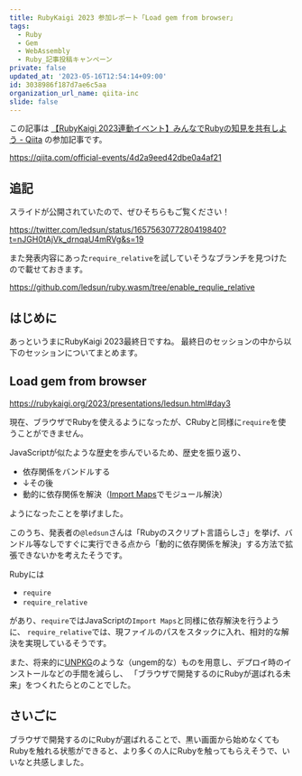 ```yaml
---
title: RubyKaigi 2023 参加レポート「Load gem from browser」
tags:
  - Ruby
  - Gem
  - WebAssembly
  - Ruby_記事投稿キャンペーン
private: false
updated_at: '2023-05-16T12:54:14+09:00'
id: 3038986f187d7ae6c5aa
organization_url_name: qiita-inc
slide: false
---
```

この記事は [【RubyKaigi 2023連動イベント】みんなでRubyの知見を共有しよう - Qiita](https://qiita.com/official-events/4d2a9eed42dbe0a4af21) の参加記事です。

https://qiita.com/official-events/4d2a9eed42dbe0a4af21

## 追記

スライドが公開されていたので、ぜひそちらもご覧ください！

https://twitter.com/ledsun/status/1657563077280419840?t=nJGH0tAjVk_drnqaU4mRVg&s=19

また発表内容にあった`require_relative`を試していそうなブランチを見つけたので載せておきます。

https://github.com/ledsun/ruby.wasm/tree/enable_requlie_relative

## はじめに

あっというまにRubyKaigi 2023最終日ですね。
最終日のセッションの中から以下のセッションについてまとめます。

## Load gem from browser

https://rubykaigi.org/2023/presentations/ledsun.html#day3

現在、ブラウザでRubyを使えるようになったが、CRubyと同様に`require`を使うことができません。

JavaScriptが似たような歴史を歩んでいるため、歴史を振り返り、

- 依存関係をバンドルする
- ↓その後
- 動的に依存関係を解決（[Import Maps](https://developer.mozilla.org/ja/docs/Web/HTML/Element/script/type/importmap)でモジュール解決）

ようになったことを挙げました。

このうち、発表者の`@ledsun`さんは「Rubyのスクリプト言語らしさ」を挙げ、バンドル等なしですぐに実行できる点から「動的に依存関係を解決」する方法で拡張できないかを考えたそうです。

Rubyには

- `require`
- `require_relative`

があり、`require`ではJavaScriptの`Import Maps`と同様に依存解決を行うように、
`require_relative`では、現ファイルのパスをスタックに入れ、相対的な解決を実現しているそうです。

また、将来的に[UNPKG](https://www.unpkg.com/)のような（ungem的な）ものを用意し、デプロイ時のインストールなどの手間を減らし、
「ブラウザで開発するのにRubyが選ばれる未来」をつくれたらとのことでした。

## さいごに

ブラウザで開発するのにRubyが選ばれることで、黒い画面から始めなくてもRubyを触れる状態ができると、より多くの人にRubyを触ってもらえそうで、いいなと共感しました。
